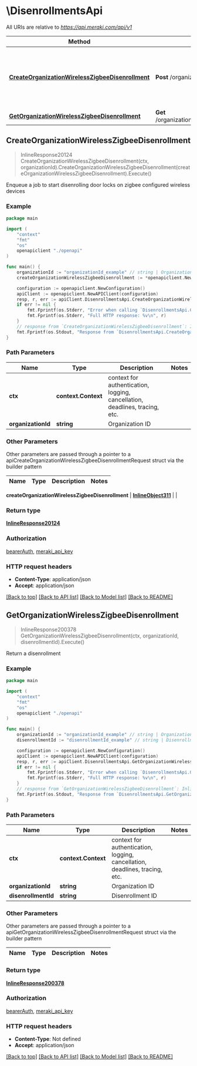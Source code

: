 # \DisenrollmentsApi

All URIs are relative to *https://api.meraki.com/api/v1*

Method | HTTP request | Description
------------- | ------------- | -------------
[**CreateOrganizationWirelessZigbeeDisenrollment**](DisenrollmentsApi.md#CreateOrganizationWirelessZigbeeDisenrollment) | **Post** /organizations/{organizationId}/wireless/zigbee/disenrollments | Enqueue a job to start disenrolling door locks on zigbee configured wireless devices
[**GetOrganizationWirelessZigbeeDisenrollment**](DisenrollmentsApi.md#GetOrganizationWirelessZigbeeDisenrollment) | **Get** /organizations/{organizationId}/wireless/zigbee/disenrollments/{disenrollmentId} | Return a disenrollment



## CreateOrganizationWirelessZigbeeDisenrollment

> InlineResponse20124 CreateOrganizationWirelessZigbeeDisenrollment(ctx, organizationId).CreateOrganizationWirelessZigbeeDisenrollment(createOrganizationWirelessZigbeeDisenrollment).Execute()

Enqueue a job to start disenrolling door locks on zigbee configured wireless devices



### Example

```go
package main

import (
    "context"
    "fmt"
    "os"
    openapiclient "./openapi"
)

func main() {
    organizationId := "organizationId_example" // string | Organization ID
    createOrganizationWirelessZigbeeDisenrollment := *openapiclient.NewInlineObject311() // InlineObject311 |  (optional)

    configuration := openapiclient.NewConfiguration()
    apiClient := openapiclient.NewAPIClient(configuration)
    resp, r, err := apiClient.DisenrollmentsApi.CreateOrganizationWirelessZigbeeDisenrollment(context.Background(), organizationId).CreateOrganizationWirelessZigbeeDisenrollment(createOrganizationWirelessZigbeeDisenrollment).Execute()
    if err != nil {
        fmt.Fprintf(os.Stderr, "Error when calling `DisenrollmentsApi.CreateOrganizationWirelessZigbeeDisenrollment``: %v\n", err)
        fmt.Fprintf(os.Stderr, "Full HTTP response: %v\n", r)
    }
    // response from `CreateOrganizationWirelessZigbeeDisenrollment`: InlineResponse20124
    fmt.Fprintf(os.Stdout, "Response from `DisenrollmentsApi.CreateOrganizationWirelessZigbeeDisenrollment`: %v\n", resp)
}
```

### Path Parameters


Name | Type | Description  | Notes
------------- | ------------- | ------------- | -------------
**ctx** | **context.Context** | context for authentication, logging, cancellation, deadlines, tracing, etc.
**organizationId** | **string** | Organization ID | 

### Other Parameters

Other parameters are passed through a pointer to a apiCreateOrganizationWirelessZigbeeDisenrollmentRequest struct via the builder pattern


Name | Type | Description  | Notes
------------- | ------------- | ------------- | -------------

 **createOrganizationWirelessZigbeeDisenrollment** | [**InlineObject311**](InlineObject311.md) |  | 

### Return type

[**InlineResponse20124**](InlineResponse20124.md)

### Authorization

[bearerAuth](../README.md#bearerAuth), [meraki_api_key](../README.md#meraki_api_key)

### HTTP request headers

- **Content-Type**: application/json
- **Accept**: application/json

[[Back to top]](#) [[Back to API list]](../README.md#documentation-for-api-endpoints)
[[Back to Model list]](../README.md#documentation-for-models)
[[Back to README]](../README.md)


## GetOrganizationWirelessZigbeeDisenrollment

> InlineResponse200378 GetOrganizationWirelessZigbeeDisenrollment(ctx, organizationId, disenrollmentId).Execute()

Return a disenrollment



### Example

```go
package main

import (
    "context"
    "fmt"
    "os"
    openapiclient "./openapi"
)

func main() {
    organizationId := "organizationId_example" // string | Organization ID
    disenrollmentId := "disenrollmentId_example" // string | Disenrollment ID

    configuration := openapiclient.NewConfiguration()
    apiClient := openapiclient.NewAPIClient(configuration)
    resp, r, err := apiClient.DisenrollmentsApi.GetOrganizationWirelessZigbeeDisenrollment(context.Background(), organizationId, disenrollmentId).Execute()
    if err != nil {
        fmt.Fprintf(os.Stderr, "Error when calling `DisenrollmentsApi.GetOrganizationWirelessZigbeeDisenrollment``: %v\n", err)
        fmt.Fprintf(os.Stderr, "Full HTTP response: %v\n", r)
    }
    // response from `GetOrganizationWirelessZigbeeDisenrollment`: InlineResponse200378
    fmt.Fprintf(os.Stdout, "Response from `DisenrollmentsApi.GetOrganizationWirelessZigbeeDisenrollment`: %v\n", resp)
}
```

### Path Parameters


Name | Type | Description  | Notes
------------- | ------------- | ------------- | -------------
**ctx** | **context.Context** | context for authentication, logging, cancellation, deadlines, tracing, etc.
**organizationId** | **string** | Organization ID | 
**disenrollmentId** | **string** | Disenrollment ID | 

### Other Parameters

Other parameters are passed through a pointer to a apiGetOrganizationWirelessZigbeeDisenrollmentRequest struct via the builder pattern


Name | Type | Description  | Notes
------------- | ------------- | ------------- | -------------



### Return type

[**InlineResponse200378**](InlineResponse200378.md)

### Authorization

[bearerAuth](../README.md#bearerAuth), [meraki_api_key](../README.md#meraki_api_key)

### HTTP request headers

- **Content-Type**: Not defined
- **Accept**: application/json

[[Back to top]](#) [[Back to API list]](../README.md#documentation-for-api-endpoints)
[[Back to Model list]](../README.md#documentation-for-models)
[[Back to README]](../README.md)

